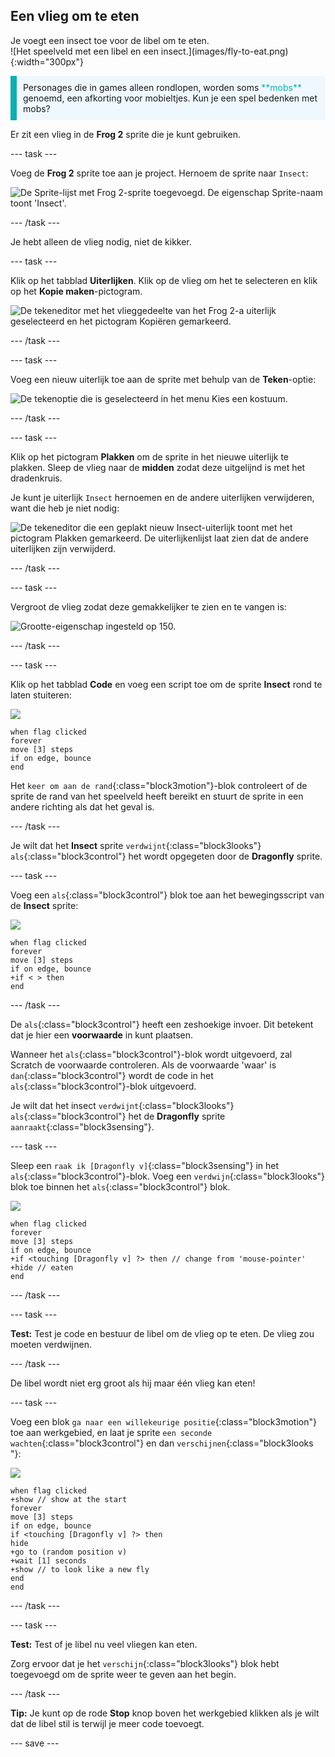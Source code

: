 ## Een vlieg om te eten

<div style="display: flex; flex-wrap: wrap">
<div style="flex-basis: 200px; flex-grow: 1; margin-right: 15px;">
Je voegt een insect toe voor de libel om te eten. 
</div>
<div>
![Het speelveld met een libel en een insect.](images/fly-to-eat.png){:width="300px"}
</div>
</div>

<p style="border-left: solid; border-width:10px; border-color: #0faeb0; background-color: aliceblue; padding: 10px;">
Personages die in games alleen rondlopen, worden soms <span style="color: #0faeb0">**mobs**</span> genoemd, een afkorting voor mobieltjes. Kun je een spel bedenken met mobs?</p>

Er zit een vlieg in de **Frog 2** sprite die je kunt gebruiken.

--- task ---

Voeg de **Frog 2** sprite toe aan je project. Hernoem de sprite naar `Insect`:

![De Sprite-lijst met Frog 2-sprite toegevoegd. De eigenschap Sprite-naam toont 'Insect'.](images/fly-sprite.png)


--- /task ---

Je hebt alleen de vlieg nodig, niet de kikker.

--- task ---

Klik op het tabblad **Uiterlijken**. Klik op de vlieg om het te selecteren en klik op het **Kopie maken**-pictogram.

![De tekeneditor met het vlieggedeelte van het Frog 2-a uiterlijk geselecteerd en het pictogram Kopiëren gemarkeerd.](images/copy-fly.png)

--- /task ---

--- task ---

Voeg een nieuw uiterlijk toe aan de sprite met behulp van de **Teken**-optie:

![De tekenoptie die is geselecteerd in het menu Kies een kostuum.](images/paint-sprite.png)

--- /task ---

--- task ---

Klik op het pictogram **Plakken** om de sprite in het nieuwe uiterlijk te plakken. Sleep de vlieg naar de **midden** zodat deze uitgelijnd is met het dradenkruis.

Je kunt je uiterlijk `Insect` hernoemen en de andere uiterlijken verwijderen, want die heb je niet nodig:

![De tekeneditor die een geplakt nieuw Insect-uiterlijk toont met het pictogram Plakken gemarkeerd. De uiterlijkenlijst laat zien dat de andere uiterlijken zijn verwijderd.](images/fly-costume.png)

--- /task ---

--- task ---

Vergroot de vlieg zodat deze gemakkelijker te zien en te vangen is:

![Grootte-eigenschap ingesteld op 150.](images/fly-size.png)

--- /task ---

--- task ---

Klik op het tabblad **Code** en voeg een script toe om de sprite **Insect** rond te laten stuiteren:

![](images/fly-icon.png)

```blocks3
when flag clicked
forever
move [3] steps
if on edge, bounce
end
```

Het `keer om aan de rand`{:class="block3motion"}-blok controleert of de sprite de rand van het speelveld heeft bereikt en stuurt de sprite in een andere richting als dat het geval is.

--- /task ---

Je wilt dat het **Insect** sprite `verdwijnt`{:class="block3looks"} `als`{:class="block3control"} het wordt opgegeten door de **Dragonfly** sprite.

--- task ---

Voeg een `als`{:class="block3control"} blok toe aan het bewegingsscript van de **Insect** sprite:

![](images/fly-icon.png)

```blocks3
when flag clicked
forever
move [3] steps
if on edge, bounce
+if < > then 
end
```
--- /task ---

De `als`{:class="block3control"} heeft een zeshoekige invoer. Dit betekent dat je hier een **voorwaarde** in kunt plaatsen.

Wanneer het `als`{:class="block3control"}-blok wordt uitgevoerd, zal Scratch de voorwaarde controleren. Als de voorwaarde 'waar' is `dan`{:class="block3control"} wordt de code in het `als`{:class="block3control"}-blok uitgevoerd.

Je wilt dat het insect `verdwijnt`{:class="block3looks"} ` als`{:class="block3control"} het de **Dragonfly** sprite `aanraakt`{:class="block3sensing"}.

--- task ---

Sleep een `raak ik [Dragonfly v]`{:class="block3sensing"} in het `als`{:class="block3control"}-blok. Voeg een `verdwijn`{:class="block3looks"} blok toe binnen het `als`{:class="block3control"} blok.

![](images/fly-icon.png)

```blocks3
when flag clicked
forever
move [3] steps
if on edge, bounce
+if <touching [Dragonfly v] ?> then // change from 'mouse-pointer'
+hide // eaten
end
```

--- /task ---

--- task ---

**Test:** Test je code en bestuur de libel om de vlieg op te eten. De vlieg zou moeten verdwijnen.

--- /task ---

De libel wordt niet erg groot als hij maar één vlieg kan eten!

--- task ---

Voeg een blok `ga naar een willekeurige positie`{:class="block3motion"} toe aan werkgebied, en laat je sprite `een seconde wachten`{:class="block3control"} en dan `verschijnen`{:class="block3looks "}:

![](images/fly-icon.png)

```blocks3
when flag clicked
+show // show at the start
forever
move [3] steps
if on edge, bounce
if <touching [Dragonfly v] ?> then
hide
+go to (random position v)
+wait [1] seconds
+show // to look like a new fly
end
end
```

--- /task ---

--- task ---

**Test:** Test of je libel nu veel vliegen kan eten.

Zorg ervoor dat je het `verschijn`{:class="block3looks"} blok hebt toegevoegd om de sprite weer te geven aan het begin.

--- /task ---

**Tip:** Je kunt op de rode **Stop** knop boven het werkgebied klikken als je wilt dat de libel stil is terwijl je meer code toevoegt.

--- save ---
